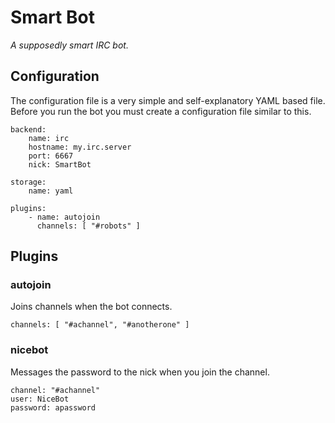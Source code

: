 # Smart Bot

_A supposedly smart IRC bot._

## Configuration

The configuration file is a very simple and self-explanatory YAML based file.
Before you run the bot you must create a configuration file similar to this.

    backend:
        name: irc
        hostname: my.irc.server
        port: 6667
        nick: SmartBot

    storage:
        name: yaml

    plugins:
        - name: autojoin
          channels: [ "#robots" ]

## Plugins

### autojoin

Joins channels when the bot connects.

    channels: [ "#achannel", "#anotherone" ]

### nicebot

Messages the password to the nick when you join the channel.

    channel: "#achannel"
    user: NiceBot
    password: apassword

